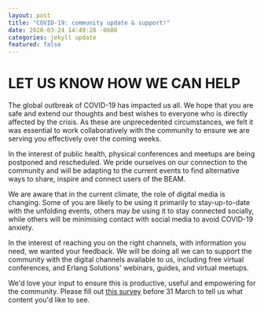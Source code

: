 ```yaml
---
layout: post
title: "COVID-19: community update & support!"
date: 2020-03-24 14:49:28 -0600
categories: jekyll update
featured: false
---
```


# LET US KNOW HOW WE CAN HELP

The global outbreak of COVID-19 has impacted us all. We hope that you are safe and extend our thoughts and best wishes to everyone who is directly affected by the crisis. As these are unprecedented circumstances, we felt it was essential to work collaboratively with the community to ensure we are serving you effectively over the coming weeks.

In the interest of public health, physical conferences and meetups are being postponed and rescheduled. We pride ourselves on our connection to the community and will be adapting to the current events to find alternative ways to share, inspire and connect users of the BEAM.

We are aware that in the current climate, the role of digital media is changing. Some of you are likely to be using it primarily to stay-up-to-date with the unfolding events, others may be using it to stay connected socially, while others will be minimising contact with social media to avoid COVID-19 anxiety.

In the interest of reaching you on the right channels, with information you need, we wanted your feedback. We will be doing all we can to support the community with the digital channels available to us, including free virtual conferences, and Erlang Solutions' webinars, guides, and virtual meetups.

We'd love your input to ensure this is productive, useful and empowering for the community. Please fill out [this survey](https://www.surveymonkey.co.uk/r/KPXPTSS?utm_source=vitamin+e&utm_medium=email&utm_campaign=20Q1.Mark.VitE.socialsurvey) before 31 March to tell us what content you'd like to see.
